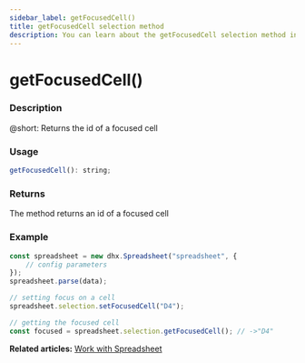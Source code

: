 ```yaml
---
sidebar_label: getFocusedCell() 
title: getFocusedCell selection method
description: You can learn about the getFocusedCell selection method in the documentation of the DHTMLX JavaScript Spreadsheet library. Browse developer guides and API reference, try out code examples and live demos, and download a free 30-day evaluation version of DHTMLX Spreadsheet.
---
```


# getFocusedCell()

### Description

@short: Returns the id of a focused cell

### Usage

~~~jsx
getFocusedCell(): string;
~~~

### Returns

The method returns an id of a focused cell

### Example

~~~jsx {7,10}
const spreadsheet = new dhx.Spreadsheet("spreadsheet", {
    // config parameters
});
spreadsheet.parse(data);

// setting focus on a cell
spreadsheet.selection.setFocusedCell("D4");

// getting the focused cell
const focused = spreadsheet.selection.getFocusedCell(); // ->"D4"
~~~

**Related articles:** [Work with Spreadsheet](working_with_ssheet.md)

